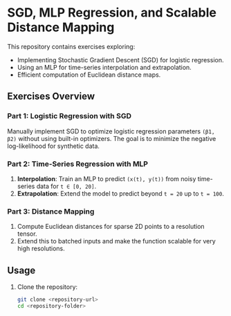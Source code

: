 # SGD, MLP Regression, and Scalable Distance Mapping

This repository contains exercises exploring:
- Implementing Stochastic Gradient Descent (SGD) for logistic regression.
- Using an MLP for time-series interpolation and extrapolation.
- Efficient computation of Euclidean distance maps.

## Exercises Overview
### Part 1: Logistic Regression with SGD
Manually implement SGD to optimize logistic regression parameters `(β1, β2)` without using built-in optimizers. The goal is to minimize the negative log-likelihood for synthetic data.

### Part 2: Time-Series Regression with MLP
1. **Interpolation**: Train an MLP to predict `(x(t), y(t))` from noisy time-series data for `t ∈ [0, 20]`.
2. **Extrapolation**: Extend the model to predict beyond `t = 20` up to `t = 100`.

### Part 3: Distance Mapping
1. Compute Euclidean distances for sparse 2D points to a resolution tensor.
2. Extend this to batched inputs and make the function scalable for very high resolutions.

## Usage
1. Clone the repository:
   ```bash
   git clone <repository-url>
   cd <repository-folder>

